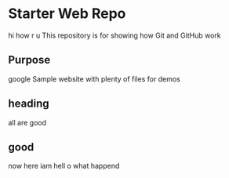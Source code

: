 # Starter Web Repo
hi how r u
This repository is for showing how Git and GitHub work

## Purpose
google
Sample website with plenty of files for demos
## heading
all are good
## good 
now here iam
hell o 
what happend